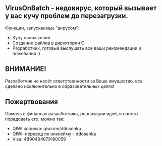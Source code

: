 __VirusOnBatch - недовирус, который вызывает у вас кучу проблем до перезагрузки.__
-------------

Функции, запускаемые "вирусом":
* Кучу своих копий
* Создание файлов в директории C:
* Разработчик, готовый выслушать все ваши рекомендации и пожелания :)

ВНИМАНИЕ!
-------------
Разработчик не несёт ответственности за Ваше имущество, всё сделано исключительно в образовательных целях!

Пожертвования
-------------

Помочь в финансах разработчика, реализации идей, и просто порадовать его, можно так:
- QIWI копилка: qiwi.me/ddosenka
- QIWI: перевод по никнейму - ddosenka
- Visa: 4890494679180059